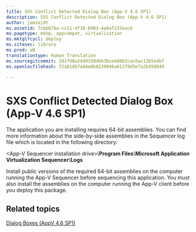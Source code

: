 ```yaml
---
title: SXS Conflict Detected Dialog Box (App-V 4.6 SP1)
description: SXS Conflict Detected Dialog Box (App-V 4.6 SP1)
author: jamiejdt
ms.assetid: 7cbb67ba-cc11-4f10-b903-4a6af233eacb
ms.pagetype: mdop, appcompat, virtualization
ms.mktglfcycl: deploy
ms.sitesec: library
ms.prod: w8
translationtype: Human Translation
ms.sourcegitcommit: 2d1f98a24d9330d6b3bce488b2cac6ac11b5e4bf
ms.openlocfilehash: f2a81db7a44e8b8239046a61279d5e7a2b459848

---
```



# SXS Conflict Detected Dialog Box (App-V 4.6 SP1)


The application you are installing requires 64-bit assemblies. You can find more information about the side-by-side assemblies in the Sequencer log file which is located in the following directory:

&lt;App-V Sequencer installation drive&gt;\\**Program Files**\\**Microsoft Application Virtualization Sequencer**\\**Logs**

Install public versions of the required 64-bit assemblies on the computer running the App-V Sequencer before sequencing this application. You must also install the assemblies on the computer running the App-V client before you deploy this package.

## Related topics


[Dialog Boxes (AppV 4.6 SP1)](dialog-boxes--appv-46-sp1-.md)

 

 








<!--HONumber=Jun16_HO4-->


